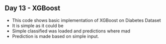 ## Day 13 - XGBoost
- This code shows basic implementation of XGBoost on Diabetes Dataset
- It is simple as it could be
- Simple classified was loaded and predictions where mad
- Prediction is made based on simple input.